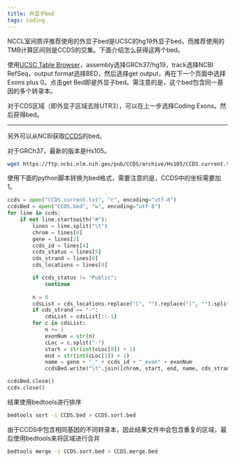 ```yaml
---
title: 外显子bed
tags: coding
---
```




NCCL室间质评推荐使用的外显子bed是UCSC的hg19外显子bed，而推荐使用的TMB计算区间则是CCDS的交集。下面介绍怎么获得这两个bed。

使用[UCSC Table Browser](https://genome.ucsc.edu/cgi-bin/hgTables)，assembly选择GRCh37/hg19，track选择NCBI RefSeq，output format选择BED，然后选择get output，再在下一个页面中选择Exons plus 0。点击get Bed即是外显子bed。需注意的是，这个bed包含同一基因的多个转录本。

对于CDS区域（即外显子区域去除UTR3），可以在上一步选择Coding Exons，然后获得bed。




------------------------------------------------------------------------
另外可以从NCBI获取[CCDS](https://ftp.ncbi.nlm.nih.gov/pub/CCDS/current_human/)的bed。

对于GRCh37，最新的版本是Hs105。
```bash
wget https://ftp.ncbi.nlm.nih.gov/pub/CCDS/archive/Hs105/CCDS.current.txt
```



使用下面的python脚本转换为bed格式，需要注意的是，CCDS中的坐标需要加1。

```python
ccds = open("CCDS.current.txt", "r", encoding="utf-8")
ccdsBed = open("CCDS.bed", "w", encoding="utf-8")
for line in ccds:
    if not line.startswith("#"):
        lines = line.split("\t")
        chrom = lines[0]
        gene = lines[2]
        ccds_id = lines[4]
        ccds_status = lines[5]
        cds_strand = lines[6]
        cds_locations = lines[9]

        if ccds_status != "Public":
            continue
        
        n = 0
        cdsList = cds_locations.replace("[", "").replace("]", "").split(", ")
        if cds_strand == "-":
            cdsList = cdsList[::-1]
        for c in cdsList:
            n += 1
            exonNum = str(n)
            cLoc = c.split("-")
            start = str(int(cLoc[0]) + 1)
            end = str(int(cLoc[1]) + 1)
            name = gene + "_" + ccds_id + "_exon" + exonNum
            ccdsBed.write("\t".join([chrom, start, end, name, cds_strand]) + "\n")

ccdsBed.close()
ccds.close()
```



结果使用bedtools进行排序

```bash
bedtools sort -i CCDS.bed > CCDS.sort.bed
```

由于CCDS中包含相同基因的不同转录本，因此结果文件中会包含重复的区域，最后使用bedtools来将区域进行合并

```bash
bedtools merge -i CCDS.sort.bed > CCDS.merge.bed
```

